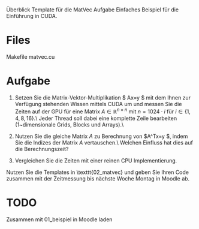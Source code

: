 #
Überblick
Template für die MatVec Aufgabe
Einfaches Beispiel für die Einführung in CUDA. 

# Files
Makefile
matvec.cu

# Aufgabe
1. Setzen Sie die Matrix-Vektor-Multiplikation
  $ Ax=y $ mit dem Ihnen zur Verfügung stehenden Wissen mittels CUDA um und messen
 Sie die Zeiten auf der GPU für eine Matrix $A\in \mathbb{R}^{n\times n}$ mit $n=1024 \cdot i$ für $i\in\{1,4,8,16\}$.\\
 Jeder Thread soll dabei eine komplette Zeile bearbeiten (1~dimensionale Grids, Blocks und Arrays).\\

2. Nutzen Sie die gleiche Matrix $A$ zu Berechnung von
  $A^Tx=y $, indem Sie die Indizes der Matrix $A$ vertauschen.\\
 Welchen Einfluss hat dies auf die Berechnungszeit?
3. Vergleichen Sie die Zeiten mit einer reinen CPU Implementierung.

Nutzen Sie die Templates in \texttt{02\_matvec} und geben Sie Ihren Code zusammen mit der Zeitmessung bis nächste Woche Montag in Moodle ab.


# TODO
Zusammen mit 01_beispiel in Moodle laden

